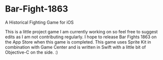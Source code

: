Bar-Fight-1863
==============

A Historical Fighting Game for iOS

This is a little project game I am currently working on so feel free to suggest edits as I am not contributing regularly. I hope to release Bar Fights 1863 on the App Store when this game is completed. This game uses Sprite Kit in combination with Game Center and is written in Swift with a little bit of Objective-C on the side. :)
